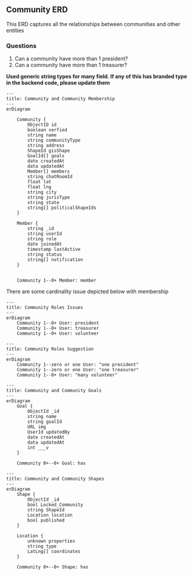 ## Community ERD

This ERD captures all the relationships between communities and other entities

### Questions

1. Can a community have more than 1 president?
2. Can a community have more than 1 treasurer?

**Used generic string types for many field. If any of this has branded type in the backend code, please update them**

```mermaid
---
title: Community and Community Membership
---
erDiagram

    Community {
        ObjectID id
        boolean verfied
        string name
        string communityType
        string address
        ShapeId gisShape
        GoalId[] goals
        date createdAt
        data updatedAt
        Member[] members
        string chatRoomId
        float lat
        float lng
        string city
        string jurisType
        string state
        string[] politicalShapeIds
    }

    Member {
        string _id
        string userId
        string role
        date joinedAt
        timestamp lastActive
        string status
        string[] notification
    }


    Community 1--0+ Member: member

```

There are some cardinality issue depicted below with membership

```mermaid
---
title: Community Roles Issues
---
erDiagram
    Community 1--0+ User: president
    Community 1--0+ User: treasurer
    Community 1--0+ User: volunteer
```

```mermaid
---
title: Community Roles Suggestion
---
erDiagram
    Community 1--zero or one User: "one president"
    Community 1--zero or one User: "one treasurer"
    Community 1--0+ User: "many volunteer"
```

```mermaid
---
title: Community and Community Goals
---
erDiagram
    Goal {
        ObjectId _id
        string name
        string goalId
        URL img
        UserId updatedBy
        date createdAt
        data updatedAt
        int ___v
    }

    Community 0+--0+ Goal: has

```

```mermaid
---
title: Community and Community Shapes
---
erDiagram
    Shape {
        ObjectId _id
        bool Locked_Community
        string ShapeId
        Location location
        bool published
    }

    Location {
        unknown properties
        string type
        LatLng[] coordinates
    }

    Community 0+--0+ Shape: has

```
